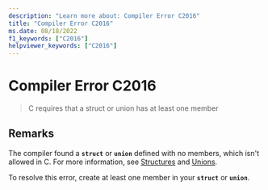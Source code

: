 ```yaml
---
description: "Learn more about: Compiler Error C2016"
title: "Compiler Error C2016"
ms.date: 08/18/2022
f1_keywords: ["C2016"]
helpviewer_keywords: ["C2016"]
---
```

# Compiler Error C2016

> C requires that a struct or union has at least one member

## Remarks

The compiler found a **`struct`** or **`union`** defined with no members, which isn't allowed in C. For more information, see [Structures](../../c-language/structure-declarations.md) and [Unions](../../c-language/union-declarations.md).

To resolve this error, create at least one member in your **`struct`** or **`union`**.
